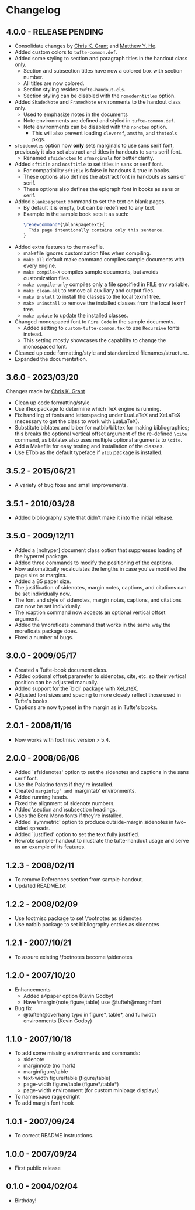 # Changelog

## 4.0.0 - RELEASE PENDING
- Consolidate changes by [Chris K. Grant](https://github.com/chriskgrant) and
  [Matthew Y. He](https://github.com/mattyizhengHe).
- Added custom colors to `tufte-common.def`.
- Added some styling to section and paragraph titles in the handout class only.
  - Section and subsection titles have now a colored box with section number.
  - All titles are now colored.
  - Section styling resides `tufte-handout.cls`.
  - Section styling can be disabled with the `nomoderntitles` option.
- Added `ShadedNote` and `FramedNote` environments to the handout class only.
  - Used to emphasize notes in the documents
  - Note environments are defined and styled in `tufte-common.def`.
  - Note environments can be disabled with the `nonotes` option.
    - This will also prevent loading `cleveref`, `amsthm`, and `thmtools` pkgs.
- `sfsidenotes` option now **only** sets marginals to use sans serif font,
  previously it also set abstract and titles in handouts to sans serif font.
  - Renamed `sfsidenotes` to `sfmarginals` for better clarity.
- Added `sftitle` and `nosftitle` to set titles in sans or serif font.
  - For compatibility `sftitle` is false in handouts & true in books.
  - These options also defines the abstract font in handouts as sans or serif.
  - These options also defines the epigraph font in books as sans or serif.
- Added `blankpagetext` command to set the text on blank pages.
  - By default it is empty, but can be redefined to any text.
  - Example in the sample book sets it as such:
    ```latex
    \renewcommand*{\blankpagetext}{
      This page intentionally contains only this sentence.
    }
    ```
- Added extra features to the makefile.
  - makefile ignores customization files when compiling.
  - `make all` default make command compiles sample documents with every engine.
  - `make compile-X` compiles sample documents, but avoids customization files.
  - `make compile-only` compiles only a file specified in FILE env variable.
  - `make clean-all` to remove all auxiliary and output files.
  - `make install` to install the classes to the local texmf tree.
  - `make uninstall` to remove the installed classes from the local texmf tree.
  - `make update` to update the installed classes.
- Changed monospaced font to `Fira Code` in the sample documents.
  - Added setting to `custom-tufte-common.tex` to use `Recursive` fonts instead.
  - This setting mostly showcases the capability to change the monospaced font.
- Cleaned up code formatting/style and standardized filenames/structure.
- Expanded the documentation.

## 3.6.0 - 2023/03/20
Changes made by [Chris K. Grant](https://github.com/chriskgrant)

- Clean up code formatting/style.
- Use iftex package to determine which TeX engine is running.
- Fix handling of fonts and letterspacing under LuaLaTeX and XeLaTeX
  (necessary to get the class to work with LuaLaTeX).
- Substitute biblatex and biber for natbib/bibtex for making bibliographies;
  this breaks the optional vertical offset argument of the re-defined `\cite`
  command, as biblatex also uses multiple optional arguments to `\cite`.
- Add a Makefile for easy testing and installation of the classes.
- Use ETbb as the default typeface if `etbb` package is installed.

## 3.5.2 - 2015/06/21

- A variety of bug fixes and small improvements.

## 3.5.1 - 2010/03/28

-  Added bibliography style that didn't make it into the initial release.

## 3.5.0 - 2009/12/11

- Added a [nohyper] document class option that suppresses loading of the
  hyperref package.
- Added three commands to modify the positioning of the captions.
- Now automatically recalculates the lengths in case you've modified the page
  size or margins.
- Added a B5 paper size.
- The justification of sidenotes, margin notes, captions, and citations can be
  set individually now.
- The font and style of sidenotes, margin notes, captions, and citations can
  now be set individually.
- The \caption command now accepts an optional vertical offset argument.
- Added the \morefloats command that works in the same way the morefloats
  package does.
- Fixed a number of bugs.

## 3.0.0 - 2009/05/17

- Created a Tufte-book document class.
- Added optional offset parameter to sidenotes, cite, etc. so their vertical
  position can be adjusted manually.
- Added support for the `bidi' package with XeLateX.
- Adjusted font sizes and spacing to more closely reflect those used in
  Tufte's books.
- Captions are now typeset in the margin as in Tufte's books.

## 2.0.1 - 2008/11/16

- Now works with footmisc version > 5.4.

## 2.0.0 - 2008/06/06

- Added `sfsidenotes' option to set the sidenotes and captions in the sans
  serif font.
- Use the Palatino fonts if they're installed.
- Created `marginfig' and `margintab' environments.
- Added running heads.
- Fixed the alignment of sidenote numbers.
- Added \section and \subsection headings.
- Uses the Bera Mono fonts if they're installed.
- Added `symmetric' option to produce outside-margin sidenotes in two-sided
  spreads.
- Added `justified' option to set the text fully justified.
- Rewrote sample-handout to illustrate the tufte-handout usage and serve as an
  example of its features.

## 1.2.3 - 2008/02/11

- To remove References section from sample-handout.
- Updated README.txt

## 1.2.2 - 2008/02/09

- Use footmisc package to set \footnotes as sidenotes
- Use natbib package to set bibliography entries as sidenotes

## 1.2.1 - 2007/10/21

- To assure existing \footnotes become \sidenotes

## 1.2.0 - 2007/10/20

- Enhancements
  - Added a4paper option (Kevin Godby)
  - Have \margin{note,figure,table} use \@tufteh@marginfont
- Bug fix
  - \@tufteh@overhang typo in figure*, table*, and fullwidth environments
    (Kevin Godby)

## 1.1.0 - 2007/10/18

- To add some missing environments and commands:
  - sidenote
  - marginnote (no mark)
  - marginfigure/table
  - text-width figure/table (figure/table)
  - page-width figure/table (figure*/table*)
  - page-width environment (for custom minipage displays)
- To namespace raggedright
- To add margin font hook

## 1.0.1 - 2007/09/24

- To correct README instructions.

## 1.0.0 - 2007/09/24

- First public release

## 0.1.0 - 2004/02/04

- Birthday!